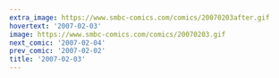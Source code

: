 ```yaml
---
extra_image: https://www.smbc-comics.com/comics/20070203after.gif
hovertext: '2007-02-03'
image: https://www.smbc-comics.com/comics/20070203.gif
next_comic: '2007-02-04'
prev_comic: '2007-02-02'
title: '2007-02-03'
---
```


